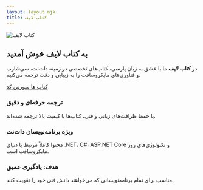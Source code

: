 ```yaml
---
layout: layout.njk
title: کتاب لایف
---
```



<section class="hero">
  <div class="hero-content">
    <img src="/images/logo-parsketab.png" alt="کتاب لایف" class="hero-logo animate-slide-in" />
    <h1 class="hero-title animate-fade-in">به <span class="highlight">کتاب لایف</span> خوش آمدید </h1>
    <p class="hero-description animate-fade-in-delay">
      در <strong>کتاب لایف</strong> ما با عشق به زبان پارسی، کتاب‌های تخصصی در زمینه <span class="dotnet">دات‌نت</span>،
      <span class="csharp">سی‌شارپ</span> و فناوری‌های مایکروسافت را به زیبایی و دقت ترجمه می‌کنیم.
    </p>
    <div class="hero-buttons animate-slide-up">
      <a href="/books/list-books" class="start-button">
        <i class="fas fa-book-open"></i> کتاب ها
      </a>
      <a href="https://github.com/hheydarian/parsBook" class="github-button" target="_blank">
        <i class="fab fa-github"></i> سورس کد
      </a>
    </div>
  </div>
</section>

<section class="features">
  <div class="feature-box animate-fade-in">
    <i class="fas fa-language"></i>
    <h3>ترجمه حرفه‌ای و دقیق</h3>
    <p>با حفظ ظرافت‌های زبانی و فنی، کتاب‌ها با کیفیت بالا ترجمه شده‌اند.</p>
  </div>
  <div class="feature-box animate-fade-in-delay">
    <i class="fas fa-code"></i>
    <h3>ویژه برنامه‌نویسان دات‌نت</h3>
    <p>محتوا کاملاً مرتبط با دنیای .NET، C#، ASP.NET Core و تکنولوژی‌های روز مایکروسافت است.</p>
  </div>
  <div class="feature-box animate-fade-in-more">
    <i class="fas fa-bullseye"></i>
    <h3>هدف: یادگیری عمیق</h3>
    <p>مناسب برای تمام برنامه‌نویسانی که می‌خواهند دانش فنی خود را تقویت کنند.</p>
  </div>
</section>
